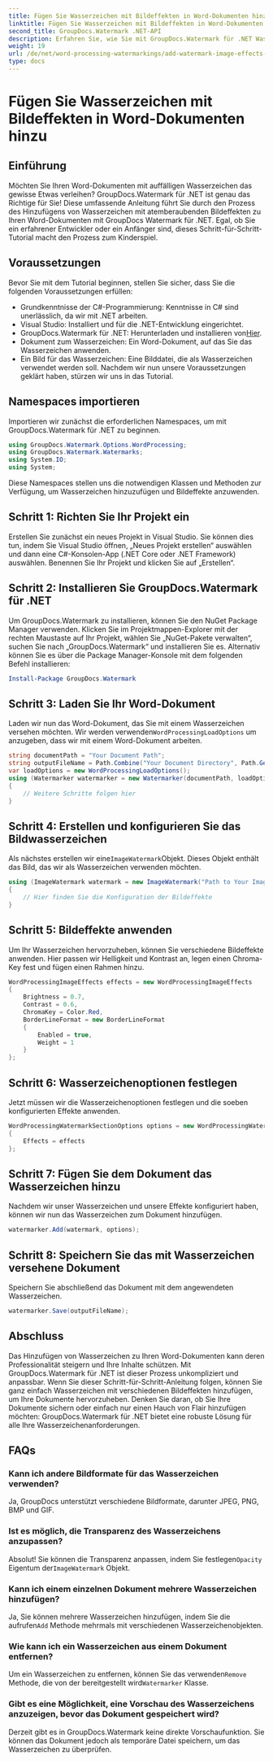 ```yaml
---
title: Fügen Sie Wasserzeichen mit Bildeffekten in Word-Dokumenten hinzu
linktitle: Fügen Sie Wasserzeichen mit Bildeffekten in Word-Dokumenten hinzu
second_title: GroupDocs.Watermark .NET-API
description: Erfahren Sie, wie Sie mit GroupDocs.Watermark für .NET Wasserzeichen mit Bildeffekten zu Ihren Word-Dokumenten hinzufügen. Befolgen Sie unsere Schritt-für-Schritt-Anleitung für atemberaubende Ergebnisse.
weight: 19
url: /de/net/word-processing-watermarkings/add-watermark-image-effects-word-docs/
type: docs
---
```

# Fügen Sie Wasserzeichen mit Bildeffekten in Word-Dokumenten hinzu

## Einführung
Möchten Sie Ihren Word-Dokumenten mit auffälligen Wasserzeichen das gewisse Etwas verleihen? GroupDocs.Watermark für .NET ist genau das Richtige für Sie! Diese umfassende Anleitung führt Sie durch den Prozess des Hinzufügens von Wasserzeichen mit atemberaubenden Bildeffekten zu Ihren Word-Dokumenten mit GroupDocs Watermark für .NET. Egal, ob Sie ein erfahrener Entwickler oder ein Anfänger sind, dieses Schritt-für-Schritt-Tutorial macht den Prozess zum Kinderspiel.
## Voraussetzungen
Bevor Sie mit dem Tutorial beginnen, stellen Sie sicher, dass Sie die folgenden Voraussetzungen erfüllen:
- Grundkenntnisse der C#-Programmierung: Kenntnisse in C# sind unerlässlich, da wir mit .NET arbeiten.
- Visual Studio: Installiert und für die .NET-Entwicklung eingerichtet.
-  GroupDocs.Watermark für .NET: Herunterladen und installieren von[Hier](https://releases.groupdocs.com/Watermark/net/).
- Dokument zum Wasserzeichen: Ein Word-Dokument, auf das Sie das Wasserzeichen anwenden.
- Ein Bild für das Wasserzeichen: Eine Bilddatei, die als Wasserzeichen verwendet werden soll.
Nachdem wir nun unsere Voraussetzungen geklärt haben, stürzen wir uns in das Tutorial.
## Namespaces importieren
Importieren wir zunächst die erforderlichen Namespaces, um mit GroupDocs.Watermark für .NET zu beginnen.
```csharp
using GroupDocs.Watermark.Options.WordProcessing;
using GroupDocs.Watermark.Watermarks;
using System.IO;
using System;
```
Diese Namespaces stellen uns die notwendigen Klassen und Methoden zur Verfügung, um Wasserzeichen hinzuzufügen und Bildeffekte anzuwenden.
## Schritt 1: Richten Sie Ihr Projekt ein
Erstellen Sie zunächst ein neues Projekt in Visual Studio. Sie können dies tun, indem Sie Visual Studio öffnen, „Neues Projekt erstellen“ auswählen und dann eine C#-Konsolen-App (.NET Core oder .NET Framework) auswählen. Benennen Sie Ihr Projekt und klicken Sie auf „Erstellen“.
## Schritt 2: Installieren Sie GroupDocs.Watermark für .NET
Um GroupDocs.Watermark zu installieren, können Sie den NuGet Package Manager verwenden. Klicken Sie im Projektmappen-Explorer mit der rechten Maustaste auf Ihr Projekt, wählen Sie „NuGet-Pakete verwalten“, suchen Sie nach „GroupDocs.Watermark“ und installieren Sie es.
Alternativ können Sie es über die Package Manager-Konsole mit dem folgenden Befehl installieren:
```powershell
Install-Package GroupDocs.Watermark
```
## Schritt 3: Laden Sie Ihr Word-Dokument
 Laden wir nun das Word-Dokument, das Sie mit einem Wasserzeichen versehen möchten. Wir werden verwenden`WordProcessingLoadOptions` um anzugeben, dass wir mit einem Word-Dokument arbeiten.
```csharp
string documentPath = "Your Document Path";
string outputFileName = Path.Combine("Your Document Directory", Path.GetFileName(documentPath));
var loadOptions = new WordProcessingLoadOptions();
using (Watermarker watermarker = new Watermarker(documentPath, loadOptions))
{
    // Weitere Schritte folgen hier
}
```
## Schritt 4: Erstellen und konfigurieren Sie das Bildwasserzeichen
 Als nächstes erstellen wir eine`ImageWatermark`Objekt. Dieses Objekt enthält das Bild, das wir als Wasserzeichen verwenden möchten.
```csharp
using (ImageWatermark watermark = new ImageWatermark("Path to Your Image"))
{
    // Hier finden Sie die Konfiguration der Bildeffekte
}
```
## Schritt 5: Bildeffekte anwenden
Um Ihr Wasserzeichen hervorzuheben, können Sie verschiedene Bildeffekte anwenden. Hier passen wir Helligkeit und Kontrast an, legen einen Chroma-Key fest und fügen einen Rahmen hinzu.
```csharp
WordProcessingImageEffects effects = new WordProcessingImageEffects
{
    Brightness = 0.7,
    Contrast = 0.6,
    ChromaKey = Color.Red,
    BorderLineFormat = new BorderLineFormat
    {
        Enabled = true,
        Weight = 1
    }
};
```
## Schritt 6: Wasserzeichenoptionen festlegen
Jetzt müssen wir die Wasserzeichenoptionen festlegen und die soeben konfigurierten Effekte anwenden.
```csharp
WordProcessingWatermarkSectionOptions options = new WordProcessingWatermarkSectionOptions
{
    Effects = effects
};
```
## Schritt 7: Fügen Sie dem Dokument das Wasserzeichen hinzu
Nachdem wir unser Wasserzeichen und unsere Effekte konfiguriert haben, können wir nun das Wasserzeichen zum Dokument hinzufügen.
```csharp
watermarker.Add(watermark, options);
```
## Schritt 8: Speichern Sie das mit Wasserzeichen versehene Dokument
Speichern Sie abschließend das Dokument mit dem angewendeten Wasserzeichen. 
```csharp
watermarker.Save(outputFileName);
```
## Abschluss
Das Hinzufügen von Wasserzeichen zu Ihren Word-Dokumenten kann deren Professionalität steigern und Ihre Inhalte schützen. Mit GroupDocs.Watermark für .NET ist dieser Prozess unkompliziert und anpassbar. Wenn Sie dieser Schritt-für-Schritt-Anleitung folgen, können Sie ganz einfach Wasserzeichen mit verschiedenen Bildeffekten hinzufügen, um Ihre Dokumente hervorzuheben. 
Denken Sie daran, ob Sie Ihre Dokumente sichern oder einfach nur einen Hauch von Flair hinzufügen möchten: GroupDocs.Watermark für .NET bietet eine robuste Lösung für alle Ihre Wasserzeichenanforderungen. 
## FAQs
### Kann ich andere Bildformate für das Wasserzeichen verwenden?
Ja, GroupDocs unterstützt verschiedene Bildformate, darunter JPEG, PNG, BMP und GIF.
### Ist es möglich, die Transparenz des Wasserzeichens anzupassen?
 Absolut! Sie können die Transparenz anpassen, indem Sie festlegen`Opacity` Eigentum der`ImageWatermark` Objekt.
### Kann ich einem einzelnen Dokument mehrere Wasserzeichen hinzufügen?
 Ja, Sie können mehrere Wasserzeichen hinzufügen, indem Sie die aufrufen`Add` Methode mehrmals mit verschiedenen Wasserzeichenobjekten.
### Wie kann ich ein Wasserzeichen aus einem Dokument entfernen?
 Um ein Wasserzeichen zu entfernen, können Sie das verwenden`Remove` Methode, die von der bereitgestellt wird`Watermarker` Klasse.
### Gibt es eine Möglichkeit, eine Vorschau des Wasserzeichens anzuzeigen, bevor das Dokument gespeichert wird?
Derzeit gibt es in GroupDocs.Watermark keine direkte Vorschaufunktion. Sie können das Dokument jedoch als temporäre Datei speichern, um das Wasserzeichen zu überprüfen.